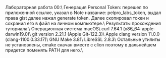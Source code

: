 Лабораторная работа 00:\\
Генерация Personal Token: перешел по приложенной ссылке, указал в Note название: pelpro_labs_token, выдал права gist далее нажал generate token. Далее скопировал токен и сохранил его в файл на личном компьютере.\\
Результаты прохождения туториала:\\
Операционная система macOS\\
curl 7.64.1 (x86_64-apple-darwin19.0)\\
git version 2.21.1 (Apple Git-122.3)\\
Apple clang version 11.0.0 (clang-1100.0.33.17)\\
GNU Make 3.81\\
LibreSSL 2.8.3\\
Остальные утилиты не установлены, cmake скачан вместе с clion поэтому в дальнейшем придется поменять PATH для него.\\

